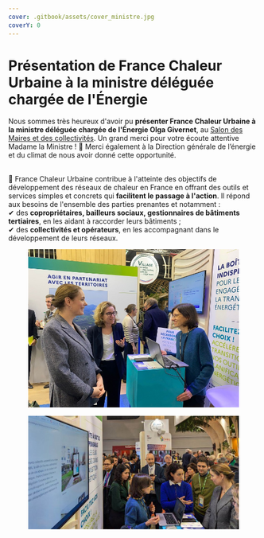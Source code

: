 ```yaml
---
cover: .gitbook/assets/cover_ministre.jpg
coverY: 0
---
```


# Présentation de France Chaleur Urbaine à la ministre déléguée chargée de l'Énergie

Nous sommes très heureux d'avoir pu **présenter France Chaleur Urbaine à la ministre déléguée chargée de l'Énergie Olga Givernet**, au [Salon des Maires et des collectivités](https://www.salondesmaires.com/le-salon-des-maires-et-des-collectivites/). Un grand merci pour votre écoute attentive Madame la Ministre ! 🙏 Merci également à la Direction générale de l’énergie et du climat de nous avoir donné cette opportunité.

\
🎯 France Chaleur Urbaine contribue à l'atteinte des objectifs de développement des réseaux de chaleur en France en offrant des outils et services simples et concrets qui **facilitent le passage à l'action**. Il répond aux besoins de l'ensemble des parties prenantes et notamment :\
✔ des **copropriétaires, bailleurs sociaux, gestionnaires de bâtiments tertiaires**, en les aidant à raccorder leurs bâtiments ;\
✔ des **collectivités et opérateurs**, en les accompagnant dans le développement de leurs réseaux.

<div>

<figure><img src=".gitbook/assets/FCU_salon-maires-1.jpg" alt=""><figcaption></figcaption></figure>

 

<figure><img src=".gitbook/assets/FCU_salon-maires-2.jpg" alt=""><figcaption></figcaption></figure>

</div>

